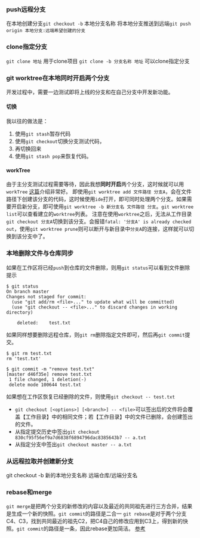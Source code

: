 ### push远程分支
在本地创建分支`git checkout -b` 本地分支名称
将本地分支推送到远端`git push origin 本地分支:远端希望创建的分支`

### clone指定分支
`git clone 地址` 用于clone项目
`git clone -b 分支名称 地址` 可以clone指定分支

### git worktree在本地同时开启两个分支
开发过程中，需要一边测试即将上线的分支和在自己分支中开发新功能。
#### 切换
我以往的做法是：
1. 使用`git stash`暂存代码
2. 使用`git checkout`切换分支测试代码，
3. 再切换回来
4. 使用`git stash pop`来恢复代码。
#### workTree
由于主分支测试过程需要等待，因此我想**同时开启**两个分支，这时候就可以用`workTree`
[这篇](https://louis383.medium.com/git-worktree-%E7%B0%A1%E5%96%AE%E4%BB%8B%E7%B4%B9%E8%88%87%E4%BD%BF%E7%94%A8-876897c797bf)介绍非常好。
即使用`git worktree add 文件路径 分支A`，会在文件路径下创建该分支的代码，这时候使用`ide`打开，即可同时处理两个分支。如果需要开启新分支，即可使用`git worktree -b 新分支名 文件路径 分支`。`git worktree list`可以查看建立的`worktree`列表。
注意在使用`worktree`之后，无法从工作目录`git checkout 分支A`切换到该分支。会报错`fatal: '分支A' is already checked out`，使用`git worktree prune`则可以断开与新目录中`分支A`的连接，这样就可以切换到该分支中了。

### 本地删除文件与仓库同步
如果在工作区将已经`push`到仓库的文件删除，则用`git status`可以看到文件删除提示
```shell
$ git status
On branch master
Changes not staged for commit:
  (use "git add/rm <file>..." to update what will be committed)
  (use "git checkout -- <file>..." to discard changes in working directory)

	deleted:    test.txt
```
如果同样想要删除远程仓库，则`git rm`删除指定文件即可，然后再`git commit`提交。
```shell
$ git rm test.txt
rm 'test.txt'

$ git commit -m "remove test.txt"
[master d46f35e] remove test.txt
 1 file changed, 1 deletion(-)
 delete mode 100644 test.txt
```
如果想在工作区恢复已经删除的文件，则使用`git checkout -- test.txt`
- `git checkout [<options>] [<branch>] -- <file>`可以签出后的文件将会覆盖【工作目录】中的相同文件；若【工作目录】中的文件已删除，会创建签出的文件。
- 从指定提交历史中签出`git checkout 830cf95f56ef9a7d6838f6894796dac8385643b7 -- a.txt`
- 从指定分支中签出`git checkout master -- a.txt`

### 从远程拉取并创建新分支
git checkout -b 新的本地分支名称 远端仓库/远端分支名

### rebase和merge
`git merge`是把两个分支的新修改的内容以及最近的共同祖先进行三方合并，结果是生成一个新的快照。`git commit`的路径是二合一
`git rebase`是对于两个分支C4、C3，找到共同最近的祖先C2，把C4自己的修改应用到C3上，得到新的快照。`git commit`的路径是一条，因此rebase更加简洁。
[参考](https://git-scm.com/book/zh/v2/Git-%E5%88%86%E6%94%AF-%E5%8F%98%E5%9F%BA)
